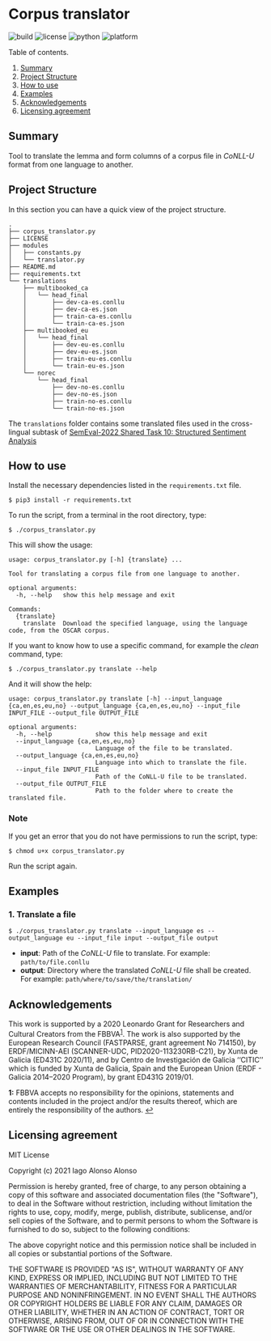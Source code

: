 # Corpus translator

![build](https://img.shields.io/badge/build-passing-brightgreen) ![license](https://img.shields.io/badge/license-MIT-brightgreen) ![python](https://img.shields.io/badge/python-3.8%2B-blue) ![platform](https://img.shields.io/badge/platform-linux--64%20%7C%20win--64-lightgrey)

Table of contents.

1. [Summary](#summary)
2. [Project Structure](#project-structure)
3. [How to use](#how-to-use)
4. [Examples](#examples)
5. [Acknowledgements](#acknowledgements)
6. [Licensing agreement](#licensing-agreement)

## Summary

Tool to translate the lemma and form columns of a corpus file in *CoNLL-U* format from one language to another.

## Project Structure

In this section you can have a quick view of the project structure.

```
.
├── corpus_translator.py
├── LICENSE
├── modules
│   ├── constants.py
│   └── translator.py
├── README.md
├── requirements.txt
└── translations
    ├── multibooked_ca
    │   └── head_final
    │       ├── dev-ca-es.conllu
    │       ├── dev-ca-es.json
    │       ├── train-ca-es.conllu
    │       └── train-ca-es.json
    ├── multibooked_eu
    │   └── head_final
    │       ├── dev-eu-es.conllu
    │       ├── dev-eu-es.json
    │       ├── train-eu-es.conllu
    │       └── train-eu-es.json
    └── norec
        └── head_final
            ├── dev-no-es.conllu
            ├── dev-no-es.json
            ├── train-no-es.conllu
            └── train-no-es.json
```

The `translations` folder contains some translated files used in the cross-lingual subtask
of [SemEval-2022 Shared Task 10: Structured Sentiment Analysis][1]

[1]: https://github.com/jerbarnes/semeval22_structured_sentiment

## How to use

Install the necessary dependencies listed in the `requirements.txt` file.

`$ pip3 install -r requirements.txt`

To run the script, from a terminal in the root directory, type:

`$ ./corpus_translator.py`

This will show the usage:

```
usage: corpus_translator.py [-h] {translate} ...

Tool for translating a corpus file from one language to another.

optional arguments:
  -h, --help   show this help message and exit

Commands:
  {translate}
    translate  Download the specified language, using the language code, from the OSCAR corpus.
```

If you want to know how to use a specific command, for example the *clean* command, type:

`$ ./corpus_translator.py translate --help`

And it will show the help:

```
usage: corpus_translator.py translate [-h] --input_language {ca,en,es,eu,no} --output_language {ca,en,es,eu,no} --input_file INPUT_FILE --output_file OUTPUT_FILE

optional arguments:
  -h, --help            show this help message and exit
  --input_language {ca,en,es,eu,no}
                        Language of the file to be translated.
  --output_language {ca,en,es,eu,no}
                        Language into which to translate the file.
  --input_file INPUT_FILE
                        Path of the CoNLL-U file to be translated.
  --output_file OUTPUT_FILE
                        Path to the folder where to create the translated file.
```

### Note

If you get an error that you do not have permissions to run the script, type:

`$ chmod u+x corpus_translator.py`

Run the script again.

## Examples

### 1. Translate a file

`$ ./corpus_translator.py translate --input_language es --output_language eu --input_file input --output_file output`

- **input**: Path of the *CoNLL-U* file to translate. For example: `path/to/file.conllu`
- **output**: Directory where the translated *CoNLL-U* file shall be created. For example: `path/where/to/save/the/translation/`

## Acknowledgements

This work is supported by a 2020 Leonardo Grant for Researchers and Cultural Creators from the
FBBVA<sup id="fbbva-sup">[1](#FBBVA-anc)</sup>. The work is also supported by the European Research Council (FASTPARSE, grant agreement No
714150), by ERDF/MICINN-AEI (SCANNER-UDC, PID2020-113230RB-C21), by Xunta de Galicia (ED431C 2020/11), and by Centro de Investigación de
Galicia ‘‘CITIC’’ which is funded by Xunta de Galicia, Spain and the European Union (ERDF - Galicia 2014–2020 Program), by grant ED431G
2019/01.

<b id="FBBVA-anc">1:</b> FBBVA accepts no responsibility for the opinions, statements and contents included in the project and/or the
results thereof, which are entirely the responsibility of the authors. [↩](#fbbva-sup)

## Licensing agreement

MIT License

Copyright (c) 2021 Iago Alonso Alonso

Permission is hereby granted, free of charge, to any person obtaining a copy of this software and associated documentation files (the
"Software"), to deal in the Software without restriction, including without limitation the rights to use, copy, modify, merge, publish,
distribute, sublicense, and/or sell copies of the Software, and to permit persons to whom the Software is furnished to do so, subject to the
following conditions:

The above copyright notice and this permission notice shall be included in all copies or substantial portions of the Software.

THE SOFTWARE IS PROVIDED "AS IS", WITHOUT WARRANTY OF ANY KIND, EXPRESS OR IMPLIED, INCLUDING BUT NOT LIMITED TO THE WARRANTIES OF
MERCHANTABILITY, FITNESS FOR A PARTICULAR PURPOSE AND NONINFRINGEMENT. IN NO EVENT SHALL THE AUTHORS OR COPYRIGHT HOLDERS BE LIABLE FOR ANY
CLAIM, DAMAGES OR OTHER LIABILITY, WHETHER IN AN ACTION OF CONTRACT, TORT OR OTHERWISE, ARISING FROM, OUT OF OR IN CONNECTION WITH THE
SOFTWARE OR THE USE OR OTHER DEALINGS IN THE SOFTWARE.